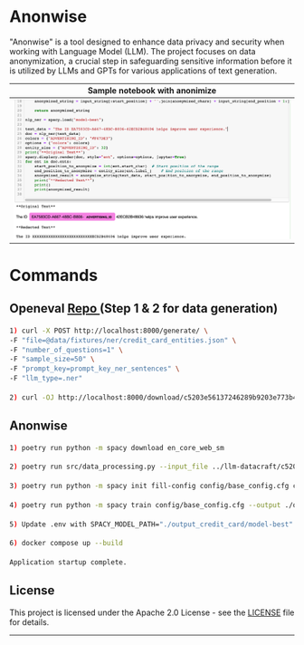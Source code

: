 # Anonwise
"Anonwise" is a tool designed to enhance data privacy and security when working with Language Model (LLM). The project focuses on data anonymization, a crucial step in safeguarding sensitive information before it is utilized by LLMs and GPTs for various applications  of text generation.

| Sample notebook with anonimize |
| --------------------------------------------------  |
| ![Confused Person](data/raw_data/anonwise_sample.png) |


# Commands

## Openeval [ Repo ](https://github.com/sundi133/openeval) (Step 1 & 2 for data generation)

``` bash 
1) curl -X POST http://localhost:8000/generate/ \                                                                        
-F "file=@data/fixtures/ner/credit_card_entities.json" \
-F "number_of_questions=1" \
-F "sample_size=50" \
-F "prompt_key=prompt_key_ner_sentences" \
-F "llm_type=.ner"

2) curl -OJ http://localhost:8000/download/c5203e56137246289b9203e773b44f11
```

## Anonwise
``` bash
1) poetry run python -m spacy download en_core_web_sm  

2) poetry run src/data_processing.py --input_file ../llm-datacraft/c5203e56137246289b9203e773b44f11.json --output ./train_credit_card.spacy 

3) poetry run python -m spacy init fill-config config/base_config.cfg config.cfg

4) poetry run python -m spacy train config/base_config.cfg --output ./output --paths.train ./train_credit_card.spacy --paths.dev ./train_credit_card.spacy

5) Update .env with SPACY_MODEL_PATH="./output_credit_card/model-best"

6) docker compose up --build

Application startup complete.

```

## License

This project is licensed under the Apache 2.0 License - see the [LICENSE](LICENSE) file for details.

---